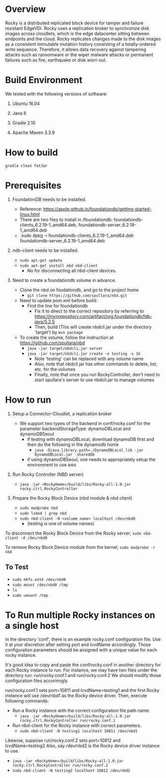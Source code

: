 # Overview

Rocky is a distributed replicated block device for tamper and failure resistant EdgeVDI. Rocky uses a replication broker to synchronize disk images across cloudlets, which is the edge datacenter sitting between endpoints and the cloud. Rocky replicates changes made to the disk images as a consistent immutable mutation history consisting of a totally-ordered write sequence. Therefore, it allows data recovery against tampering attacks such as ransomware or the wiper malware attacks or permanent failures such as fire, earthquake or disk worn out.

# Build Environment

We tested with the following versions of software:

1. Ubuntu 16.04

2. Java 8

3. Gradle 2.10

4. Apache Maven 3.3.9


# How to build

`gradle clean fatJar`

# Prerequisites

1. FoundationDB needs to be installed.
   - Reference: https://apple.github.io/foundationdb/getting-started-linux.html
   - There are two files to install in <RockyHome>/foundationdb: foundationdb-clients_6.2.19-1_amd64.deb, foundationdb-server_6.2.19-1_amd64.deb
   - `sudo dpkg -i foundationdb-clients_6.2.19-1_amd64.deb \
   foundationdb-server_6.2.19-1_amd64.deb

2. ndb-client needs to be installed.
   - `sudo apt-get update`
   - `sudo apt-get install nbd nbd-client`
     - No for disconnecting all nbd-client devices.

3. Need to create a foundationdb volume in advance.
   - Clone the nbd on foudationdb, and go to the project home
     - `git clone https://github.com/spullara/nbd.git`
   - Need to update pom.xml before build:
     - Find the line for foundationdb
       - Fix it to direct to the correct repository by referring to https://mvnrepository.com/artifact/org.foundationdb/fdb-java/5.2.5
       - Then, build (This will create nbdcli.jar under the directory 'target') by `mvn package`
   - To create the volume, follow the instruction at https://github.com/spullara/nbd
     - `java -jar target/nbdcli.jar server`
     - `java -jar target/nbdcli.jar create -n testing -s 1G`
       - Note 'testing' can be replaced with any volume name
       - Also, note that nbdcli.jar has other commands to delete, list, etc. for the volumes
       - Finally, note that once you run RockyController, don't need to start spullara's server to use nbdcli.jar to manage volumes

# How to run

1. Setup a Connector-Cloudlet, a replication broker
   - We support two types of the backend in conf/rocky.conf for the parameter backendStorageType: dynamoDBLocal and dynamoDBSeoul
     - if testing with dynamoDBLocal, download dynamoDB first and then do the following in the dynamodb home
       - `java -Djava.library.path=./DynamoDBLocal_lib -jar DynamoDBLocal.jar -sharedDb`
     - if using dynamoDBSeoul, one needs to appropriately setup the environment to use aws

2. Run Rocky Controller (NBD server)
   - `java -jar <RockyHome>/build/libs/Rocky-all-1.0.jar rocky.ctrl.RockyController`

3. Prepare the Rocky Block Device (nbd module & nbd client)
   - `sudo modprobe nbd`
   - `sudo lsmod | grep nbd`
   - `sudo nbd-client -N <volume name> localhost /dev/nbd0`
     - (testing is one of volume names)

To disconnect the Rocky Block Device from the Rocky server, `sudo nbd-client -d /dev/nbd0`

To remove Rocky Block Device module from the kernel, `sudo modprobe -r nbd`

## To Test

- `sudo mkfs.ext4 /dev/nbd0`
- `sudo mount /dev/nbd0 /tmp`
- `ls`
- `sudo umount /tmp`

# To Run multiple Rocky instances on a single host

In the directory 'conf', there is an example rocky.conf configuration file.
Use it at your discretion after setting port and lcvdName accordingly.
Those configuration parameters should be assigned with a unique value for
each rocky instance.

It's good idea to copy and paste the conf/rocky.conf in another directory
for each Rocky instance to run. For instance, we may have two files under
the directory run: run/rocky.conf.1 and run/rocky.conf.2
We should modify those configuration files accorinngly.

run/rocky.conf.1 sets port=10811 and lcvdName=testing1 and the first Rocky
instance will use /dev/nbd1 as the Rocky device driver.
Then, execute following commands:
- Run a Rocky instance with the correct configuration file path name.
  - `java -jar <RockyHome>/build/libs/Rocky-all-1.0.jar rocky.ctrl.RockyController run/rocky.conf.1`
- Run nbd-client for the Rocky instance with correct parameters.
  - `sudo nbd-client -N testing1 localhost 10811 /dev/nbd1`

Likewise, suppose run/rocky.conf.2 sets port=10812 and lcvdName=testing2
Also, say /dev/nbd2 is the Rocky device driver instance to use.
- `java -jar <RockyHome>/build/libs/Rocky-all-1.0.jar rocky.ctrl.RockyController run/rocky.conf.2`
- `sudo nbd-client -N testing2 localhost 10812 /dev/nbd2`

